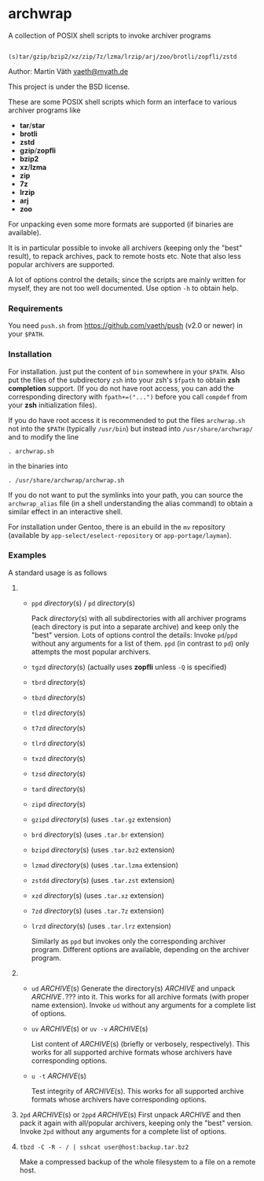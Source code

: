 # archwrap

A collection of POSIX shell scripts to invoke archiver programs

           (s)tar/gzip/bzip2/xz/zip/7z/lzma/lrzip/arj/zoo/brotli/zopfli/zstd

Author: Martin Väth <vaeth@mvath.de>

This project is under the BSD license.

These are some POSIX shell scripts which form an interface to
various archiver programs like
- __tar__/__star__
- __brotli__
- __zstd__
- __gzip__/__zopfli__
- __bzip2__
- __xz__/__lzma__
- __zip__
- __7z__
- __lrzip__
- __arj__
- __zoo__

For unpacking even some more formats are supported (if binaries are available).

It is in particular possible to invoke all archivers (keeping only the "best"
result), to repack archives, pack to remote hosts etc.
Note that also less popular archivers are supported.

A lot of options control the details; since the scripts are mainly written
for myself, they are not too well documented.
Use option `-h` to obtain help.

### Requirements

You need `push.sh` from https://github.com/vaeth/push (v2.0 or newer)
in your `$PATH`.

### Installation

For installation. just put the content of `bin` somewhere in your `$PATH`.
Also put the files of the subdirectory `zsh` into your zsh's `$fpath` to obtain
__zsh completion__ support. (If you do not have root access, you can add the
corresponding directory with `fpath+=("...")` before you
call `compdef` from your __zsh__ initialization files).

If you do have root access it is recommended to put the files `archwrap.sh`
not into the `$PATH` (typically `/usr/bin`) but instead into
`/usr/share/archwrap/` and to modify the line

`. archwrap.sh`

in the binaries into

`. /usr/share/archwrap/archwrap.sh`

If you do not want to put the symlinks into your path, you can
source the `archwrap_alias` file (in a shell understanding the alias command)
to obtain a similar effect in an interactive shell.

For installation under Gentoo, there is an ebuild in the `mv` repository
(available by `app-select/eselect-repository` or `app-portage/layman`).

### Examples

A standard usage is as follows

1.
   * `ppd` _directory_(s) / `pd` _directory_(s)

      Pack _directory_(s) with all subdirectories with all archiver programs
      (each directory is put into a separate archive) and keep
      only the "best" version. Lots of options control the details:
      Invoke `pd`/`ppd` without any arguments for a list of them.
      `ppd` (in contrast to `pd`) only attempts the most popular archivers.

   * `tgzd`  _directory_(s) (actually uses __zopfli__ unless `-Q` is specified)
   * `tbrd`  _directory_(s)
   * `tbzd`  _directory_(s)
   * `tlzd`  _directory_(s)
   * `t7zd`  _directory_(s)
   * `tlrd`  _directory_(s)
   * `txzd`  _directory_(s)
   * `tzsd`  _directory_(s)
   * `tard`  _directory_(s)
   * `zipd`  _directory_(s)
   * `gzipd` _directory_(s) (uses `.tar.gz`   extension)
   * `brd`   _directory_(s) (uses `.tar.br`   extension)
   * `bzipd` _directory_(s) (uses `.tar.bz2`  extension)
   * `lzmad` _directory_(s) (uses `.tar.lzma` extension)
   * `zstdd` _directory_(s) (uses `.tar.zst`  extension)
   * `xzd`   _directory_(s) (uses `.tar.xz`   extension)
   * `7zd`   _directory_(s) (uses `.tar.7z`   extension)
   * `lrzd`  _directory_(s) (uses `.tar.lrz`  extension)

     Similarly as `ppd` but invokes only the corresponding archiver program.
     Different options are available, depending on the archiver program.

2. * `ud` _ARCHIVE_(s)
      Generate the directory(s) _ARCHIVE_ and unpack _ARCHIVE_`.`???
      into it.
      This works for all archive formats (with proper name extension).
      Invoke `ud` without any arguments for a complete list of options.

   * `uv` _ARCHIVE_(s) or `uv -v` _ARCHIVE_(s)

      List content of _ARCHIVE_(s) (briefly or verbosely, respectively).
      This works for all supported archive formats whose archivers have
      corresponding options.

   *  `u -t` _ARCHIVE_(s)

      Test integrity of _ARCHIVE_(s).
      This works for all supported archive formats whose archivers have
      corresponding options.

3. `2pd` _ARCHIVE_(s) or `2ppd` _ARCHIVE_(s)
   First unpack _ARCHIVE_ and then pack it again with all/popular archivers,
   keeping only the "best" version.
   Invoke `2pd` without any arguments for a complete list of options.

4. `tbzd -C -R - / | sshcat user@host:backup.tar.bz2`

   Make a compressed backup of the whole filesystem to a file on a remote host.

